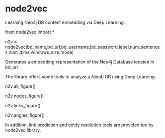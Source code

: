 # node2vec

Learning Neo4j DB content embedding via Deep Learning.

from node2vec import *

n2v = node2vec(bd_name,bd_url,bd_username,bd_password,label,num_sentences,num_dims,windows_size,mode)

Generates a embedding representation of the Neo4j Database located in bd_url

The library offers some tools to analyze a Neo4j DB using Deep Learning. 

n2v.all_figure()

n2v.nodes_figure()

n2v.links_figure()

n2v.angles_figure()

In addition, link prediction and entity resolution tools are provided too by node2vec library.
